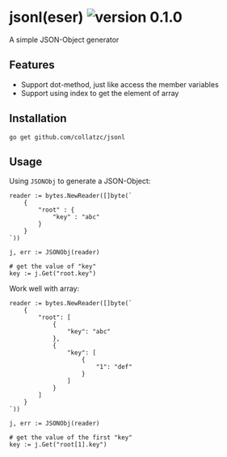 # jsonl(eser) ![version 0.1.0](https://img.shields.io/badge/version-0.1.0-brightgreen.svg)

A simple JSON-Object generator

## Features

* Support dot-method, just like access the member variables
* Support using index to get the element of array

## Installation

```
go get github.com/collatzc/jsonl
```

## Usage

Using `JSONObj` to generate a JSON-Object:

```golang
reader := bytes.NewReader([]byte(`
    {
        "root" : {
            "key" : "abc"
        }
    }
`))

j, err := JSONObj(reader)

# get the value of "key"
key := j.Get("root.key")
```

Work well with array:

```golang
reader := bytes.NewReader([]byte(`
    {
        "root": [
            {
                "key": "abc"
            },
            {
                "key": [
                    {
                        "1": "def"
                    }
                ]
            }
        ]
    }
`))

j, err := JSONObj(reader)

# get the value of the first "key"
key := j.Get("root[1].key")

```
